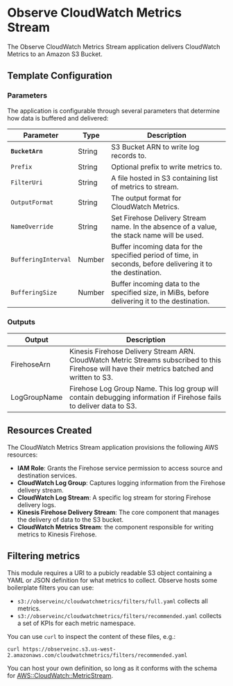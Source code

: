 # Observe CloudWatch Metrics Stream

The Observe CloudWatch Metrics Stream application delivers CloudWatch Metrics to an Amazon S3 Bucket.

## Template Configuration

### Parameters

The application is configurable through several parameters that determine how data is buffered and delivered:

| Parameter       | Type    | Description |
|-----------------|---------|-------------|
| **`BucketArn`** | String | S3 Bucket ARN to write log records to. |
| `Prefix` | String | Optional prefix to write metrics to. |
| `FilterUri` | String | A file hosted in S3 containing list of metrics to stream. |
| `OutputFormat` | String | The output format for CloudWatch Metrics. |
| `NameOverride` | String | Set Firehose Delivery Stream name. In the absence of a value, the stack name will be used. |
| `BufferingInterval` | Number | Buffer incoming data for the specified period of time, in seconds, before delivering it to the destination.  |
| `BufferingSize` | Number | Buffer incoming data to the specified size, in MiBs, before delivering it to the destination.  |

### Outputs

| Output       |  Description |
|-----------------|-------------|
| FirehoseArn | Kinesis Firehose Delivery Stream ARN. CloudWatch Metric Streams subscribed to this Firehose will have their metrics batched and written to S3. |
| LogGroupName | Firehose Log Group Name. This log group will contain debugging information if Firehose fails to deliver data to S3. |

## Resources Created

The CloudWatch Metrics Stream application provisions the following AWS resources:

- **IAM Role**: Grants the Firehose service permission to access source and destination services.
- **CloudWatch Log Group**: Captures logging information from the Firehose delivery stream.
- **CloudWatch Log Stream**: A specific log stream for storing Firehose delivery logs.
- **Kinesis Firehose Delivery Stream**: The core component that manages the delivery of data to the S3 bucket.
- **CloudWatch Metrics Stream**: the component responsible for writing metrics to Kinesis Firehose.


## Filtering metrics

This module requires a URI to a pubicly readable S3 object containing a YAML or JSON definition
for what metrics to collect. Observe hosts some boilerplate filters you can use:

- `s3://observeinc/cloudwatchmetrics/filters/full.yaml` collects all metrics.
- `s3://observeinc/cloudwatchmetrics/filters/recommended.yaml` collects a set of KPIs for each metric namespace.

You can use `curl` to inspect the content of these files, e.g.:

```
curl https://observeinc.s3.us-west-2.amazonaws.com/cloudwatchmetrics/filters/recommended.yaml
```

You can host your own definition, so long as it conforms with the schema for [AWS::CloudWatch::MetricStream](https://docs.aws.amazon.com/AWSCloudFormation/latest/UserGuide/aws-resource-cloudwatch-metricstream.html). 
